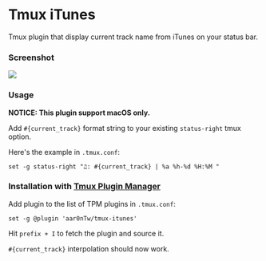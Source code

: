 # Tmux iTunes

Tmux plugin that display current track name from iTunes on your status bar.

### Screenshot

![](/screenshots/tmux-itunes.png)

### Usage
__NOTICE: This plugin support macOS only.__

Add `#{current_track}` format string to your existing `status-right` tmux
option.

Here's the example in `.tmux.conf`:

    set -g status-right "♫: #{current_track} | %a %h-%d %H:%M "
    
### Installation with [Tmux Plugin Manager](https://github.com/tmux-plugins/tpm) 

Add plugin to the list of TPM plugins in `.tmux.conf`:

    set -g @plugin 'aar0nTw/tmux-itunes'

Hit `prefix + I` to fetch the plugin and source it.

`#{current_track}` interpolation should now work.




